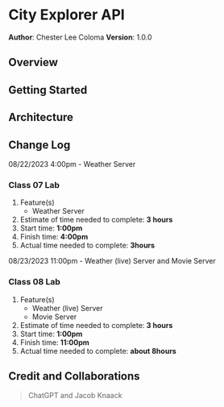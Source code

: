 # City Explorer API

**Author**: Chester Lee Coloma
**Version**: 1.0.0

## Overview
<!-- Provide a high level overview of what this application is and why you are building it, beyond the fact that it's an assignment for this class. (i.e. What's your problem domain?) -->

## Getting Started
<!-- What are the steps that a user must take in order to build this app on their own machine and get it running? -->

## Architecture
<!-- Provide a detailed description of the application design. What technologies (languages, libraries, etc) you're using, and any other relevant design information. -->

## Change Log
<!-- Use this area to document the iterative changes made to your application as each feature is successfully implemented. Use time stamps. Here's an example:

01-01-2001 4:59pm - Application now has a fully-functional express server, with a GET route for the location resource. -->

08/22/2023 4:00pm - Weather Server
### Class 07 Lab
1. Feature(s)
    * Weather Server
2. Estimate of time needed to complete: **3 hours**
3. Start time: **1:00pm**
4. Finish time: **4:00pm**
5. Actual time needed to complete: **3hours**

08/23/2023 11:00pm - Weather (live) Server and Movie Server
### Class 08 Lab
1. Feature(s)
    * Weather (live) Server
    * Movie Server
2. Estimate of time needed to complete: **3 hours**
3. Start time: **1:00pm**
4. Finish time: **11:00pm**
5. Actual time needed to complete: **about 8hours**

## Credit and Collaborations
> ChatGPT and Jacob Knaack
<!-- Give credit (and a link) to other people or resources that helped you build this application. -->
